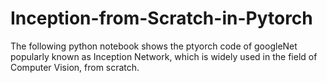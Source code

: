 # Inception-from-Scratch-in-Pytorch
The following python notebook shows the ptyorch code of  googleNet popularly known as Inception Network, which is widely used in the field of Computer Vision, from scratch.
